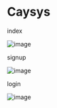 # Caysys

index

![image](https://user-images.githubusercontent.com/98311514/223041336-16477dec-8612-44d6-89f0-29569f0113eb.png)

signup

![image](https://user-images.githubusercontent.com/98311514/223041572-5deb2749-d9c8-4df7-9b09-e5880fabba00.png)

login

![image](https://user-images.githubusercontent.com/98311514/223041676-c5ff6c1f-4c91-4445-9861-87c443a60e85.png)

